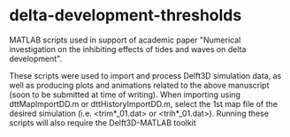 # delta-development-thresholds
MATLAB scripts used in support of academic paper "Numerical investigation on the inhibiting effects of tides and waves on delta development".

These scripts were used to import and process Delft3D simulation data, as well as producing plots and animations related to the above manuscript (soon to be submitted at time of writing).
When importing using dttMapImportDD.m or dttHistoryImportDD.m, select the 1st map file of the desired simulation (i.e. <trim*_01.dat> or <trih*_01.dat>).
Running these scripts will also require the Delft3D-MATLAB toolkit
